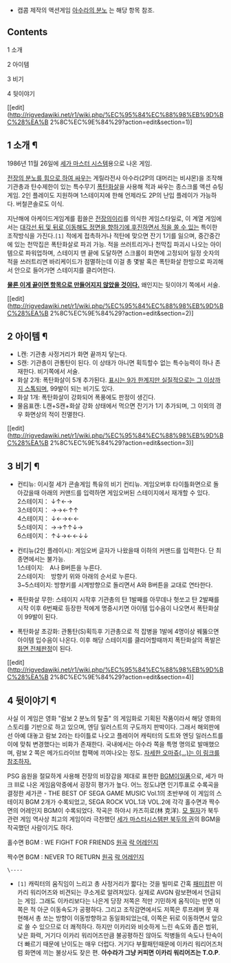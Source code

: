   * 캡콤 제작의 액션게임 [아수라의 분노](%EC%95%84%EC%88%98%EB%9D%BC%EC%9D%98%20%EB%B6%84%EB%85%B8.md) 는 해당 항목 참조.

## Contents

    

1 소개

2 아이템

3 비기

4 뒷이야기

[[edit](http://rigvedawiki.net/r1/wiki.php/%EC%95%84%EC%88%98%EB%9D%BC%28%EA%B
2%8C%EC%9E%84%29?action=edit&section=1)]

## 1 소개 ¶

  

1986년 11월 26일에 [세가 마스터 시스템](%EC%84%B8%EA%B0%80%20%EB%A7%88%EC%8A%A4%ED%84%B0%20%EC%8B%9C%EC%8A%A4%ED%85%9C.md)용으로 나온 게임.

  

[전장의 분노를 힘으로 하여 싸우는](%EB%9E%8C%EB%B3%B4.md) 게릴라전사 아수라(2P의 대머리는 비샤몬)을 조작해
기관총과 탄수제한이 있는 특수무기 [폭탄화살](%EC%A0%A4%EB%8B%A4%EC%9D%98%20%EC%A0%84%EC%84%A4%20%EA%BF%88%EA%BE%B8%EB%8A%94%20%EC%84%AC.md)을 사용해 적과 싸우는 종스크롤 액션 슈팅게임. 2인
플레이도 지원하며 1스테이지에 한해 언제라도 2P의 난입 플레이가 가능하다. 버철콘솔로도 이식.

  

지난해에 아케이드게임계를 휩쓸은 [전장의이리](%EC%A0%84%EC%9E%A5%EC%9D%98%20%EC%9D%B4%EB%A6%AC.md)를 의식한 게임스타일로, 이 계열
게임에서는 [대각선 뒤 및 뒤로 이동해도 정면을 향하기에 후진하면서 적을 쏠 수 있는](%EC%95%84%ED%86%A0%EB%AF%B9%20%EB%9F%AC%EB%84%88%20%EC%B2%B4%EB%A5%B4%EB%85%B8%EB%B8%8C.md) 특이한 조작방식을
가진다.`[1]` 적에게 접촉하거나 적탄에 맞으면 잔기 1기를 잃으며, 중간중간에 있는 천막집은 폭탄화살로 파괴 가능. 적을 쓰러트리거나
천막집 파괴시 나오는 아이템으로 파워업하며, 스테이지 맨 끝에 도달하면 스크롤이 화면에 고정되어 일정 숫자의 적을 쓰러트리면 바리케이드가
점멸하는데 이걸 총 몇발 혹은 폭탄화살 한방으로 파괴해서 안으로 들어가면 스테이지를 클리어한다.

  

**[물론 이게 끝이면 항목으로 만들어지지 않았을 것이다.](%EC%A6%88%EC%9D%B4%ED%98%B8.md)** 왜인지는 뒷이야기 쪽에서 서술.

[[edit](http://rigvedawiki.net/r1/wiki.php/%EC%95%84%EC%88%98%EB%9D%BC%28%EA%B
2%8C%EC%9E%84%29?action=edit&section=2)]

## 2 아이템 ¶

  * L캔: 기관총 사정거리가 화면 끝까지 닿는다.
  * S캔: 기관총이 관통탄이 된다. 이 상태가 아니면 획득할수 없는 특수능력이 하나 존재한다. 비기쪽에서 서술.
  * 화살 2개: 폭탄화살이 5개 추가된다. [표시는 9가 한계지만 실질적으로는 그 이상까지 스톡되며](%EB%9D%BC%EC%9D%B4%ED%8A%B8%20%EB%B8%8C%EB%A7%81%EA%B1%B0.md), 99발이 되는 비기도 있다.
  * 화살 1개: 폭탄화살이 강화되어 폭풍에도 판정이 생긴다.
  * 물음표캔: L캔+S캔+화살 강화 상태에서 먹으면 잔기가 1기 추가되며, 그 이외의 경우 화면상의 적이 전멸한다.  

[[edit](http://rigvedawiki.net/r1/wiki.php/%EC%95%84%EC%88%98%EB%9D%BC%28%EA%B
2%8C%EC%9E%84%29?action=edit&section=3)]

## 3 비기 ¶

  * 컨티뉴: 이시절 세가 콘솔게임 특유의 비기 컨티뉴. 게임오버후 타이틀화면으로 돌아갔을때 아래의 커맨드를 입력하면 게임오버된 스테이지에서 재개할 수 있다.  
2스테이지： ↓↑←→  
3스테이지： →→←↑↑  
4스테이지： ↓←→←←  
5스테이지： →→↑↑↓→  
6스테이지： ↑↓→←←↓↓  

  * 컨티뉴(2인 플레이시): 게임오버 글자가 나왔을때 이하의 커맨드를 입력한다. 단 최종면에서는 불가능.  
1스테이지:　A나 B버튼을 누른다.  
2스테이지:　방향키 위와 아래의 순서로 누른다.  
3~5스테이지: 방향키를 시계방향으로 돌리면서 A와 B버튼을 교대로 연타한다.  

  * 폭탄화살 무한: 스테이지 시작후 기관총의 탄 1발째를 아무데나 헛쏘고 탄 2발째를 시작 이후 6번째로 등장한 적에게 명중시키면 아이템 입수음이 나오면서 폭탄화살이 99발이 된다.  

  * 폭탄화살 초강화: 관통탄(S)획득후 기관총으로 적 잡병을 1발에 4명이상 꿰뚫으면 아이템 입수음이 나온다. 이후 해당 스테이지를 클리어할때까지 폭탄화살의 폭발은 [화면 전체판정](%EC%98%A4%EB%A1%9C%EC%B9%98%28KOF%29.md)이 된다.  

[[edit](http://rigvedawiki.net/r1/wiki.php/%EC%95%84%EC%88%98%EB%9D%BC%28%EA%B
2%8C%EC%9E%84%29?action=edit&section=4)]

## 4 뒷이야기 ¶

사실 이 게임은 영화 "람보 2 분노의 탈출" 의 게임화로 기획된 작품이라서 해당 영화의 스토리를 기반으로 하고 있으며, 엔딩 일러스트의
구도까지 판박이다. 그래서 해외판에선 아예 대놓고 람보 2라는 타이틀로 나오고 플레이어 캐릭터의 도트와 엔딩 일러스트를 이에 맞춰 변경했다는
비화가 존재한다. 국내에서는 아수라 쪽을 특명 명의로 발매했으며, 람보 2 쪽은 메가드라이브 합팩에 끼여나오는 정도. [자세한 오마쥬(…)는
이 링크를 참조하자.](http://www.geocities.jp/yadayo8/eiga/ra.html)

  

PSG 음원을 절묘하게 사용해 전장의 비장감을 제대로 표현한 [BGM이일품](OST%EB%8A%94%20%EC%A2%8B%EC%95%98%EB%8B%A4.md)으로, 세가 마크 III로 나온 게임음악중에서
굉장히 평가가 높다. 어느 정도냐면 인기투표로 수록곡을 결정한 세가콘 - THE BEST OF SEGA GAME MUSIC Vol.1의
초반부에 이 게임의 스테이지 BGM 2개가 수록되었고, SEGA ROCK VOL.1과 VOL.2에 각각 홀수면과 짝수면의 어레인지 BGM이
수록되었다. 작곡은 하야시 카즈히로(林 克洋). [모 필자](%EC%97%84%EB%8B%A4%EC%9D%B8.md)가 북두 관련 게임
역사상 최고의 게임이라 극찬했던 [세가 마스터시스템판 북두의 권](%EB%B6%81%EB%91%90%EC%9D%98%EA%B6%8C%20%EC%84%B8%EA%B0%80%20%EB%A7%88%ED%81%AC%203.md)의 BGM을 작곡했던 사람이기도 하다.

  

홀수면 BGM : WE FIGHT FOR FRIENDS
[원곡](http://www.youtube.com/watch?v=a7io5UdP2DU) [락
어레인지](http://www.youtube.com/watch?v=D-71beJd3jU)

  

짝수면 BGM : NEVER TO RETURN [원곡](http://www.youtube.com/watch?v=qUdAHMaN7mk) [락
어레인지](http://www.youtube.com/watch?v=CQ3F9f7m-w4)

`\----`

  * `[1]` 캐릭터의 움직임이 느리고 총 사정거리가 짧다는 것을 빌미로 간혹 [패미컴](%ED%8C%A8%EB%AF%B8%EC%BB%B4.md)판 이카리 워리어즈와 비견되는 쿠소게로 알려져있다. 실제로 AVGN 람보편에서 언급되는 게임. 그래도 이카리보다는 나은게 당장 저쪽은 적만 기민하게 움직이는 반면 이쪽은 적 아군 이동속도가 공평하다. 그리고 조작감면에서도 저쪽은 루프레버 못 재현해서 총 쏘는 방향이 이동방향하고 동일화되었는데, 이쪽은 뒤로 이동하면서 앞으로 쏠 수 있으므로 더 쾌적하다. 하지만 이카리와 비슷하게 느린 속도와 좁은 범위,낮은 화력, 거기다 이카리 워리어즈만큼 불공평하진 않아도 적병들의 속도나 탄속이 더 빠르기 때문에 난이도는 매우 더럽다. 거기다 부활패턴때문에 이카리 워리어즈처럼 화면에 끼는 불상사도 잦은 편. **아수라가 그냥 커피면 이카리 워리어즈는 T.O.P**.

